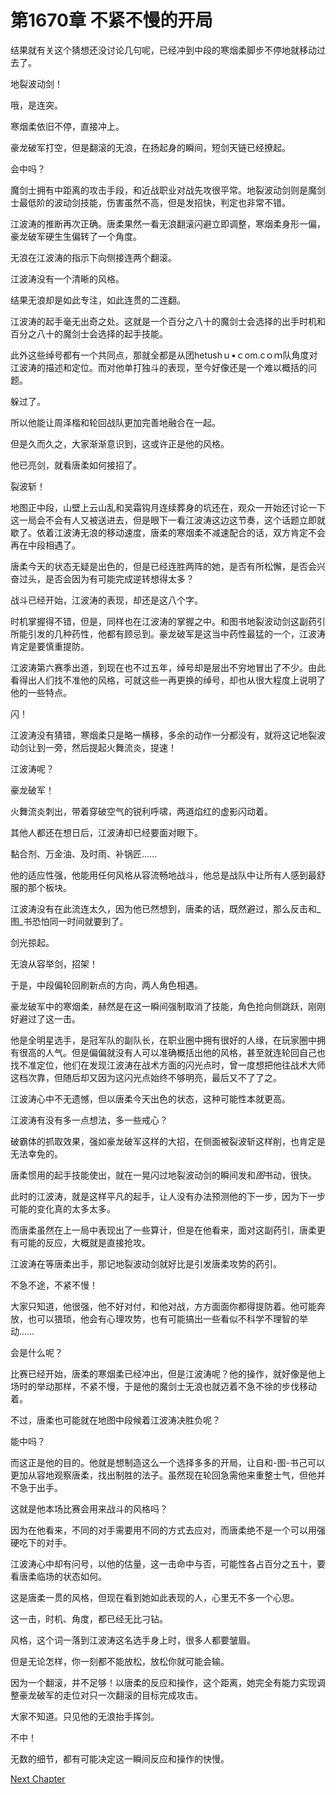 # 第1670章 不紧不慢的开局

结果就有关这个猜想还没讨论几句呢，已经冲到中段的寒烟柔脚步不停地就移动过去了。

地裂波动剑！

哦，是连突。

寒烟柔依旧不停，直接冲上。

豪龙破军打空，但是翻滚的无浪，在扬起身的瞬间，短剑天链已经撩起。

会中吗？

魔剑士拥有中距离的攻击手段，和近战职业对战先攻很平常。地裂波动剑则是魔剑士最低阶的波动剑技能，伤害虽然不高，但是发招快，判定也非常不错。

江波涛的推断再次正确。唐柔果然一看无浪翻滚闪避立即调整，寒烟柔身形一偏，豪龙破军硬生生偏转了一个角度。

无浪在江波涛的指示下向侧接连两个翻滚。

江波涛没有一个清晰的风格。

结果无浪却是如此专注，如此连贯的二连翻。

江波涛的起手毫无出奇之处。这就是一个百分之八十的魔剑士会选择的出手时机和百分之八十的魔剑士会选择的起手技能。

此外这些绰号都有一个共同点，那就全都是从团hetushｕ•ｃom.cｏｍ队角度对江波涛的描述和定位。而对他单打独斗的表现，至今好像还是一个难以概括的问题。

躲过了。

所以他能让周泽楷和轮回战队更加完善地融合在一起。

但是久而久之，大家渐渐意识到，这或许正是他的风格。

他已亮剑，就看唐柔如何接招了。

裂波斩！

地图正中段，山壁上云山乱和吴霜钩月连续葬身的坑还在，观众一开始还讨论一下这一局会不会有人又被送进去，但是眼下一看江波涛这边这节奏，这个话题立即就歇了。依着江波涛无浪的移动速度，唐柔的寒烟柔不减速配合的话，双方肯定不会再在中段相遇了。

唐柔今天的状态无疑是出色的，但是已经连胜两阵的她，是否有所松懈，是否会兴奋过头，是否会因为有可能完成逆转想得太多？

战斗已经开始，江波涛的表现，却还是这八个字。

时机掌握得不错，但是，同样也在江波涛的掌握之中。和图书地裂波动剑这副药引所能引发的几种药性，他都有顾忌到。豪龙破军是这当中药性最猛的一个，江波涛肯定是要慎重提防。

江波涛第六赛季出道，到现在也不过五年，绰号却是层出不穷地冒出了不少。由此看得出人们找不准他的风格，可就这些一再更换的绰号，却也从很大程度上说明了他的一些特点。

闪！

江波涛没有猜错，寒烟柔只是略一横移，多余的动作一分都没有，就将这记地裂波动剑让到一旁，然后提起火舞流炎，提速！

江波涛呢？

豪龙破军！

火舞流炎刺出，带着穿破空气的锐利呼啸，两道焰红的虚影闪动着。

其他人都还在想日后，江波涛却已经要面对眼下。

黏合剂、万金油、及时雨、补锅匠……

他的适应性强，他能用任何风格从容流畅地战斗，他总是战队中让所有人感到最舒服的那个板块。

江波涛没有在此流连太久，因为他已然想到，唐柔的话，既然避过，那么反击和_图_书恐怕同一时间就要到了。

剑光掠起。

无浪从容举剑，招架！

于是，中段偏轮回刷新点的方向，两人角色相遇。

豪龙破军中的寒烟柔，赫然是在这一瞬间强制取消了技能，角色抢向侧跳跃，刚刚好避过了这一击。

他是全明星选手，是冠军队的副队长，在职业圈中拥有很好的人缘，在玩家圈中拥有很高的人气。但是偏偏就没有人可以准确概括出他的风格，甚至就连轮回自己也找不准定位，他们在发现江波涛在战术方面的闪光点时，曾一度想把他往战术大师这档次靠，但随后却又因为这闪光点始终不够明亮，最后又不了了之。

江波涛心中不无遗憾，但以唐柔今天出色的状态，这种可能性本就更高。

江波涛有没有多一点想法，多一些戒心？

破霸体的抓取效果，强如豪龙破军这样的大招，在侧面被裂波斩这样削，也肯定是无法幸免的。

唐柔惯用的起手技能使出，就在一晃闪过地裂波动剑的瞬间发和*图*书动，很快。

此时的江波涛，就是这样平凡的起手，让人没有办法预测他的下一步，因为下一步可能的变化真的太多太多。

而唐柔虽然在上一局中表现出了一些算计，但是在他看来，面对这副药引，唐柔更有可能的反应，大概就是直接抢攻。

江波涛在等唐柔出手，那记地裂波动剑就好比是引发唐柔攻势的药引。

不急不途，不紧不慢！

大家只知道，他很强，他不好对付，和他对战，方方面面你都得提防着。他可能奔放，也可以猥琐，他会有心理攻势，也有可能搞出一些看似不科学不理智的举动……

会是什么呢？

比赛已经开始，唐柔的寒烟柔已经冲出，但是江波涛呢？他的操作，就好像是他上场时的举动那样，不紧不慢，于是他的魔剑士无浪也就迈着不急不徐的步伐移动着。

不过，唐柔也可能就在地图中段候着江波涛决胜负呢？

能中吗？

而这正是他的目的。他就是想制造这么一个选择多多的开局，让自和-图-书己可以更加从容地观察唐柔，找出制胜的法子。虽然现在轮回急需他来重整士气，但他并不急于出手。

这就是他本场比赛会用来战斗的风格吗？

因为在他看来，不同的对手需要用不同的方式去应对，而唐柔绝不是一个可以用强硬吃下的对手。

江波涛心中却有问号，以他的估量，这一击命中与否，可能性各占百分之五十，要看唐柔临场的状态如何。

这是唐柔一贯的风格，但现在看到她如此表现的人，心里无不多一个心思。

这一击，时机、角度，都已经无比刁钻。

风格，这个词一落到江波涛这名选手身上时，很多人都要皱眉。

但是无论怎样，你一刻都不能放松，放松你就可能会输。

因为一个翻滚，并不足够！以唐柔的反应和操作，这个距离，她完全有能力实现调整豪龙破军的走位对只一次翻滚的目标完成攻击。

大家不知道。只见他的无浪抬手挥剑。

不中！

无数的细节，都有可能决定这一瞬间反应和操作的快慢。



[Next Chapter](%E7%AC%AC1671%E7%AB%A0%20%E5%8F%8D%E5%87%BB%E7%9A%84%E6%97%B6%E6%9C%BA.md)